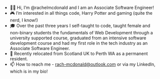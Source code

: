 - 👋🏻 Hi, I’m @rachelmcdonald and I am an Associate Software Engineer!
- 🎮 I’m interested in all things code, Harry Potter and gaming (quite the nerd, I know!)
- 🎓 Over the past three years I self-taught to code, taught female and non-binary students the fundamentals of Web Development through a university supported course, graduated from an intensive software development course and had my first role in the tech industry as an Associate Software Engineer.
- 📍 Recently relocated from Scotland UK to Perth WA as a permanent resident.
- 📫 How to reach me - rach-mcdonald@outlook.com or via my LinkedIn, which is in my bio!

